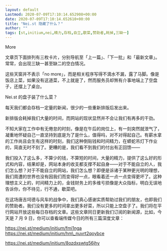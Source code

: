 ```yaml
---
layout: default
Lastmod: 2020-07-09T17:10:14.652908+00:00
date: 2020-07-09T17:10:14.652610+00:00
title: "Nei.st 隐藏了什么？"
author: ""
tags: [st,initium,nei,精力,存档,自立,歇菜,赞助者,耗掉,三缺一]
---
```


More

文章页下面排列有三枚卡片，分别导航至「上一篇」、「下一批」和「最新文章」。常常，会出现三缺一甚至缺二的空白情况。

这些天窗并不表示「no more」，而是相关程序写得不滴水不漏，露了马脚。像是饭店上菜，如果没有这道菜，不上就是了，然而服务员却煞有介事地端上了空盘子，还摆上了桌台。

Nei.st 的盘子装了什么菜？

每天我们都会存档一定量的新闻，很少的一些重新排版后发出来。

新排版会耗掉我们大量的时间，而网站的现状显然并不会让我们有再多的干劲。

不知大家在工作中有无倦怠的时刻，像是在午后的岗位上，有一刻突然就泄气了，凝重地怀疑自己一直坚持到底是为了是什么，值得吗，对不对得起自己。有薪水拿的工作尚且会生有这样的时刻，我们这种倒贴钱和时间精力，在蟒蛇吊灯下作业的，简直无时不刻了。更糟的是，我们看不到我们的付出有正回馈——

我们投入了这么多，不算少的钱，不算短的时间，大量的精力，提供了这么好的形式和内容，结果却是，网站本身的收支都支撑不起自身——对于不能自立的人，我们怎么想？对于不能自立的网站，我们怎么想？即便是诉诸于某种更光明的理想，我们周遭的世界也没有因我们而变得好一点，眼看着还一点一点变得更坏了。这种理想主义上的，时间精力上的，金钱财务上的多维亏损像是大众指标，明白无误地告诉你，你不待见，行不通，歇菜吧。

在这场唐吉坷德与风车的战争中，我们真心感谢实质帮助过我们的朋友，也即我们的赞助者。我们没有更多的时间拿出更多好菜，所以只能上空盘子了。我们将在平行网站开放这些每日存档的文章。这些文章同日更新我们订阅的新闻源，比如，今天是 7 月 9 日，你可以查看端传媒今日的所有三篇深度文章：

https://nei.st/medium/initium/fmi1nga https://nei.st/medium/initium/hm\_nuvrt2qoybce

https://nei.st/medium/initium/8ozdxswtg56jhy

